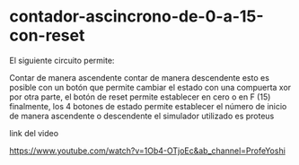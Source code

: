 # contador-ascincrono-de-0-a-15-con-reset

El siguiente circuito permite:

Contar de manera ascendente
contar de manera descendente esto es posible con un botón que permite cambiar el estado con una compuerta xor
por otra parte, el botón de reset permite establecer en cero o en F (15)
finalmente, los 4 botones de estado permite establecer el número de inicio de manera ascendente o descendente
el simulador utilizado es proteus

link del video


https://www.youtube.com/watch?v=1Ob4-OTjoEc&ab_channel=ProfeYoshi
